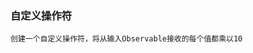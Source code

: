 ### 自定义操作符

`创建一个自定义操作符，将从输入Observable接收的每个值都乘以10`

<code src="../code/operators/customer.tsx"></code>
